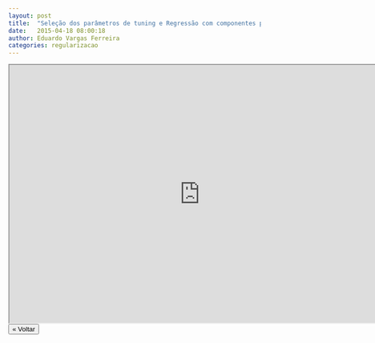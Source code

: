 ```yaml
---
layout: post
title:  "Seleção dos parâmetros de tuning e Regressão com componentes principais"
date:   2015-04-18 08:00:18
author: Eduardo Vargas Ferreira
categories: regularizacao 
---
```


<center>
<iframe width="760" height="515" src="https://www.youtube.com/embed/UyzUWrigrFc?autoplay=0"> </iframe>
</center>


<FORM>
<INPUT Type="BUTTON" align="left" Value="&laquo; Voltar" Onclick="window.location.href='{{ site.baseurl }}/1parte/'">
</FORM>
